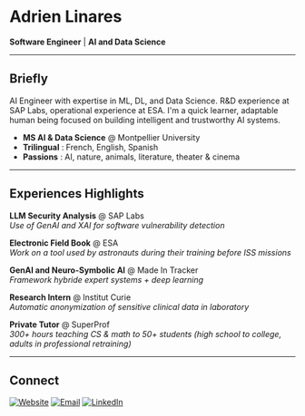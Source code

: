 #  Adrien Linares

**Software Engineer** | **AI and Data Science**

---

##  Briefly

AI Engineer with expertise in ML, DL, and Data Science.
R&D experience at SAP Labs, operational experience at ESA. I'm a quick learner, adaptable human being focused on building intelligent and trustworthy AI systems.

 
- **MS AI & Data Science** @ Montpellier University
- **Trilingual** : French, English, Spanish
- **Passions** : AI, nature, animals, literature, theater & cinema

---

## Experiences Highlights

 **LLM Security Analysis** @ SAP Labs  
*Use of GenAI and XAI for software vulnerability detection*

 **Electronic Field Book** @ ESA  
*Work on a tool used by astronauts during their training before ISS missions*

 **GenAI and Neuro-Symbolic AI** @ Made In Tracker  
*Framework hybride expert systems + deep learning*

 **Research Intern** @ Institut Curie  
*Automatic anonymization of sensitive clinical data in laboratory*

 **Private Tutor** @ SuperProf  
*300+ hours teaching CS & math to 50+ students (high school to college, adults in professional retraining)*

---

## Connect

[![Website](https://img.shields.io/badge/Website-FF5722?style=flat-square&logo=firefox&logoColor=white)](https://lincons.infos.st/)
[![Email](https://img.shields.io/badge/Email-D14836?style=flat-square&logo=gmail&logoColor=white)](mailto:adrien28210@gmail.com)
[![LinkedIn](https://img.shields.io/badge/LinkedIn-0077B5?style=flat-square&logo=linkedin&logoColor=white)](https://linkedin.com/in/adrienlinares)

